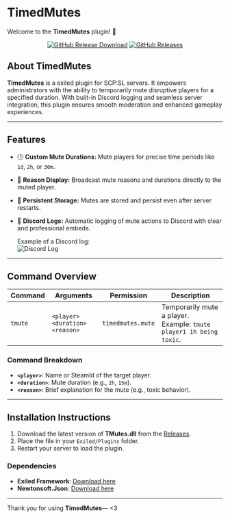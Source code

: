 # **TimedMutes**  

Welcome to the **TimedMutes** plugin! 🎉  

<div align="center">
<a href="https://github.com/mruczek3/TimedMutes/releases"><img src="https://img.shields.io/github/downloads/mruczek3/TimedMutes/total?style=for-the-badge&logo=githubactions&label=Downloads" alt="GitHub Release Download"></a> 
<a href="https://github.com/mruczek3/TimedMutes/releases"><img src="https://img.shields.io/badge/Build-1.0.0-brightgreen?style=for-the-badge&logo=gitbook" alt="GitHub Releases"></a>
</div>

## **About TimedMutes**  
**TimedMutes** is a exiled plugin for SCP:SL servers. It empowers administrators with the ability to temporarily mute disruptive players for a specified duration. With built-in Discord logging and seamless server integration, this plugin ensures smooth moderation and enhanced gameplay experiences.

---

## **Features**  
- 🕒 **Custom Mute Durations:** Mute players for precise time periods like `1d`, `2h`, or `30m`.  
- 📣 **Reason Display:** Broadcast mute reasons and durations directly to the muted player.  
- 💾 **Persistent Storage:** Mutes are stored and persist even after server restarts.  
- 📜 **Discord Logs:** Automatic logging of mute actions to Discord with clear and professional embeds.  

  Example of a Discord log:  
  ![Discord Log](https://media.discordapp.net/attachments/1203686323802873866/1324402934972416140/image.png?ex=677805d9&is=6776b459&hm=e706dfe0a115daead63f5c50bc64dace6d5e59e6da5827a0f24910188d2956b9&=&format=webp&quality=lossless&width=400&height=271)  

---

## **Command Overview**  
| Command | Arguments | Permission | Description |  
|---------|-----------|------------|-------------|  
| `tmute` | `<player> <duration> <reason>` | `timedmutes.mute` | Temporarily mute a player. Example: `tmute player1 1h being toxic`.  

### **Command Breakdown**  
- **`<player>`**: Name or SteamId of the target player.  
- **`<duration>`**: Mute duration (e.g., `2h`, `15m`).  
- **`<reason>`**: Brief explanation for the mute (e.g., toxic behavior).  

---

## **Installation Instructions**  

1. Download the latest version of **TMutes.dll** from the [Releases](https://github.com/mruczek3/TimedMutes/releases).  
2. Place the file in your `Exiled/Plugins` folder.  
3. Restart your server to load the plugin.  

### **Dependencies**  
- **Exiled Framework**: [Download here](https://github.com/ExMod-Team/EXILED/releases)  
- **Newtonsoft.Json**: [Download here](https://github.com/JamesNK/Newtonsoft.Json/releases)  

---

Thank you for using **TimedMutes**— <3
